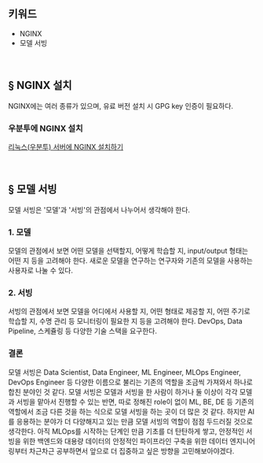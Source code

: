 ## 키워드

- NGINX
- 모델 서빙

<br>

## § NGINX 설치

NGINX에는 여러 종류가 있으며, 유료 버전 설치 시 GPG key 인증이 필요하다.

### 우분투에 NGINX 설치

[리눅스(우분투) 서버에 NGINX 설치하기](https://teki.tistory.com/45)

<br>

## § 모델 서빙

모델 서빙은 '모델'과 '서빙'의 관점에서 나누어서 생각해야 한다.

### 1. 모델

모델의 관점에서 보면 어떤 모델을 선택할지, 어떻게 학습할 지, input/output 형태는 어떤 지 등을 고려해야 한다.
새로운 모델을 연구하는 연구자와 기존의 모델을 사용하는 사용자로 나눌 수 있다.

### 2. 서빙

서빙의 관점에서 보면 모델을 어디에서 사용할 지, 어떤 형태로 제공할 지, 어떤 주기로 학습할 지, 수명 관리 등 모니터링이 필요한 지 등을 고려해야 한다.
DevOps, Data Pipeline, 스케쥴링 등 다양한 기술 스택을 요구한다.

### 결론

모델 서빙은 Data Scientist, Data Engineer, ML Engineer, MLOps Engineer, DevOps Engineer 등 다양한 이름으로 불리는 기존의 역할을 조금씩 가져와서 하나로 합친 분야인 것 같다.
모델 서빙은 모델과 서빙을 한 사람이 하거나 둘 이상이 각각 모델과 서빙을 맡아서 진행할 수 있는 반면,
따로 정해진 role이 없이 ML, BE, DE 등 기존의 역할에서 조금 다른 것을 하는 식으로 모델 서빙을 하는 곳이 더 많은 것 같다.
하지만 AI를 응용하는 분야가 더 다양해지고 있는 만큼 모델 서빙의 역할이 점점 두드러질 것으로 생각한다.
아직 MLOps를 시작하는 단계인 만큼 기초를 더 탄탄하게 쌓고,
안정적인 서빙을 위한 백엔드와 대용량 데이터의 안정적인 파이프라인 구축을 위한 데이터 엔지니어링부터 차근차근 공부하면서 앞으로 더 집중하고 싶은 방향을 고민해보아야겠다.
